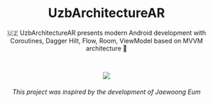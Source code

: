 <h1 align="center">UzbArchitectureAR</h1>
<p align="center">  
🇺🇿 UzbArchitectureAR presents modern Android development with Coroutines, Dagger Hilt, Flow, Room, ViewModel based on MVVM architecture 👀
</p>
</br>

<p align="center">
<img src="/previews/screenshot.jpg"/>
</p>

<h6 align="center">This project was inspired by the development of Jaewoong Eum</h6>
